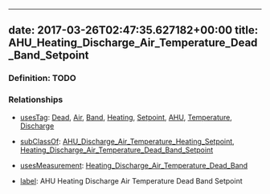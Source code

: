 
---
date: 2017-03-26T02:47:35.627182+00:00
title: AHU_Heating_Discharge_Air_Temperature_Dead_Band_Setpoint
---
### Definition: TODO

### Relationships

* [usesTag](https://brickschema.org/schema/1.0/BrickFrame#usesTag): [Dead](https://brickschema.org/schema/1.0/BrickTag#Dead), [Air](https://brickschema.org/schema/1.0/BrickTag#Air), [Band](https://brickschema.org/schema/1.0/BrickTag#Band), [Heating](https://brickschema.org/schema/1.0/BrickTag#Heating), [Setpoint](https://brickschema.org/schema/1.0/BrickTag#Setpoint), [AHU](https://brickschema.org/schema/1.0/BrickTag#AHU), [Temperature](https://brickschema.org/schema/1.0/BrickTag#Temperature), [Discharge](https://brickschema.org/schema/1.0/BrickTag#Discharge)

* [subClassOf](http://www.w3.org/2000/01/rdf-schema#subClassOf): [AHU_Discharge_Air_Temperature_Heating_Setpoint](https://brickschema.org/schema/1.0/Brick#AHU_Discharge_Air_Temperature_Heating_Setpoint), [Heating_Discharge_Air_Temperature_Dead_Band_Setpoint](https://brickschema.org/schema/1.0/Brick#Heating_Discharge_Air_Temperature_Dead_Band_Setpoint)

* [usesMeasurement](https://brickschema.org/schema/1.0/BrickFrame#usesMeasurement): [Heating_Discharge_Air_Temperature_Dead_Band](https://brickschema.org/schema/1.0/Brick#Heating_Discharge_Air_Temperature_Dead_Band)

* [label](http://www.w3.org/2000/01/rdf-schema#label): AHU Heating Discharge Air Temperature Dead Band Setpoint
